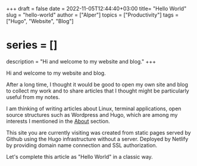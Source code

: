 +++
draft = false
date = 2022-11-05T12:44:40+03:00
title= "Hello World"
slug = "hello-world"
author = ["Alper"]
topics = ["Productivity"]
tags = ["Hugo", "Website", "Blog"]
# series = []
description = "Hi and welcome to my website and blog."
+++


Hi and welcome to my website and blog.

After a long time, I thought it would be good to open my own site and blog to collect my work and to share articles that I thought might be particularly useful from my notes.

I am thinking of writing articles about Linux, terminal applications, open source structures such as Wordpress and Hugo, which are among my interests I mentioned in the [About](/about) section.

This site you are currently visiting was created from static pages served by Github using the Hugo infrastructure without a server. Deployed by Netlify by providing domain name connection and SSL authorization.

Let's complete this article as "Hello World" in a classic way.
